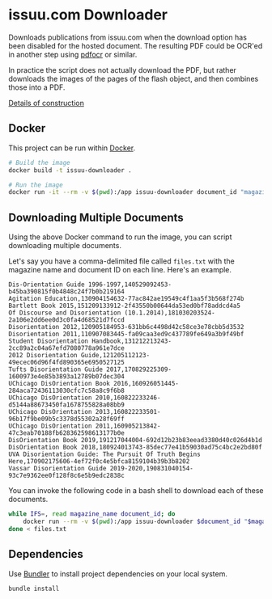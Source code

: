 # issuu.com Downloader

Downloads publications from issuu.com when the download option has been disabled for the hosted document. The resulting PDF could be OCR'ed in another step using [pdfocr](https://github.com/gkovacs/pdfocr/) or similar.

In practice the script does not actually download the PDF, but rather downloads the images of the pages of the flash object, and then combines those into a PDF.

[Details of construction](http://pietropassarelli.com/issuu.html)

## Docker

This project can be run within [Docker](https://www.docker.com/).

```sh
# Build the image
docker build -t issuu-downloader .

# Run the image
docker run -it --rm -v $(pwd):/app issuu-downloader document_id "magazine_name"
```

## Downloading Multiple Documents

Using the above Docker command to run the image, you can script downloading multiple documents.

Let's say you have a comma-delimited file called `files.txt` with the magazine
name and document ID on each line. Here's an example.

```
Dis-Orientation Guide 1996-1997,140529092453-b45ba390815f0b4848c24f7b0b219164
Agitation Education,130904154632-77ac842ae19549c4f1aa5f3b568f274b
Bartlett Book 2015,151209133912-2f43550b00644da53ed0bf78addcd4a5
Of Discourse and Disorientation (10.1.2014),181030203524-2a106e2dd6ee0d3c0fa4d68521d7fccd
Disorientation 2012,120905184953-631bb6c4498d42c58ce3e78cbb5d3532
Disorientation 2011,110907083445-fa09caa3ed9c437789fe649a3b9f49bf
Student Disorientation Handbook,131212213243-2cc89a2c04a67efd7080778a961e7dce
2012 Disorientation Guide,121205112123-49ecec06d96f4fd890365e6950527125
Tufts Disorientation Guide 2017,170829225309-1600973e4e85b3893a12789b07dec304
UChicago DisOrientation Book 2016,160926051445-284aca72436113030cfc7c58a8c9f6b8
UChicago DisOrientation 2010,160822233246-d5144a88673450fa1678755828a08bb9
UChicago DisOrientation 2013,160822233501-96b17f9be09b5c3378d55302a28f69ff
UChicago DisOrientation 2011,160905213842-47c3eab70188fb628362598613177b0e
DisOrientation Book 2019,191217044004-692d12b23b83eead3380d40c026d4b1d
DisOrientation Book 2018,180924013743-85dec77e41b59030ad75c4bc2e2bd80f
UVA Disorientation Guide: The Pursuit Of Truth Begins Here,170902175606-4ef72f0c4e5bfca8159104b39b3b8202
Vassar Disorientation Guide 2019-2020,190831040154-93c7e9362ee0f128f8c6e5b9edc2838c
```

You can invoke the following code in a bash shell to download each of these documents.

```sh
while IFS=, read magazine_name document_id; do
    docker run --rm -v $(pwd):/app issuu-downloader $document_id "$magazine_name"
done < files.txt
```

## Dependencies

Use [Bundler](https://bundler.io/) to install project dependencies on your local system.

```sh
bundle install
```
